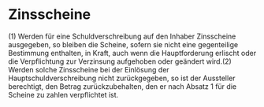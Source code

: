 # Zinsscheine

(1) Werden für eine Schuldverschreibung auf den Inhaber Zinsscheine ausgegeben, so bleiben die Scheine, sofern sie nicht eine gegenteilige Bestimmung enthalten, in Kraft, auch wenn die Hauptforderung erlischt oder die Verpflichtung zur Verzinsung aufgehoben oder geändert wird.(2) Werden solche Zinsscheine bei der Einlösung der Hauptschuldverschreibung nicht zurückgegeben, so ist der Aussteller berechtigt, den Betrag zurückzubehalten, den er nach Absatz 1 für die Scheine zu zahlen verpflichtet ist. 

